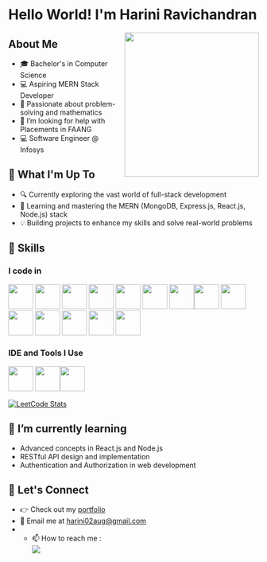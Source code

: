 # Hello World! I'm Harini Ravichandran

<img align="right" width="270" height="290" src="https://cdn.dribbble.com/users/1364029/screenshots/16093268/media/68e82a7fb4904614a9066d6b540c14b2.gif">

## About Me
- 🎓 Bachelor's in Computer Science
- 💻 Aspiring MERN Stack Developer
- 🧠 Passionate about problem-solving and mathematics
- 🤔 I’m looking for help with Placements in FAANG
- 💻 Software Engineer @ Infosys
  

## 🚀 What I'm Up To
- 🔍 Currently exploring the vast world of full-stack development
- 📘 Learning and mastering the MERN (MongoDB, Express.js, React.js, Node.js) stack
- 💡 Building projects to enhance my skills and solve real-world problems

## 💼 Skills

### I code in
<img height="50" width="50" src="https://img.icons8.com/color/48/000000/python.png" /> <img height="50" width="50" src="https://img.icons8.com/color/48/000000/java-coffee-cup-logo.png" /> <img height="50" width="50" src="https://img.icons8.com/color/48/000000/html-5.png" /> <img height="50" width="50" src="https://img.icons8.com/color/48/000000/css3.png" /> <img height="50" width="50" src="https://img.icons8.com/color/48/000000/sass.png"/> <img height="50" width="50" src="https://img.icons8.com/color/48/000000/bootstrap.png" />
<img height="50" width="50" src="https://img.icons8.com/color/48/000000/javascript.png"/><img height="50" width="50" src="https://img.icons8.com/color/48/000000/react-native.png"/>  <img height="50" width="50" src="https://img.icons8.com/color/48/000000/mysql-logo.png"/> <img height="50" width="50" src="https://img.icons8.com/color/48/000000/mongodb.png"/> <img height="50" width="50" src="https://img.icons8.com/color/48/000000/nodejs.png"/> <img height="50" width="50" src="https://img.icons8.com/color/48/000000/spring-logo.png"/> <img height="50" width="50" src="https://img.icons8.com/fluency/48/000000/handlebar-mustache.png"/> <img height="50" width="50" src="https://img.icons8.com/color/48/null/graphql.png"/>

### IDE and Tools I Use
<img height="50" width="50" src="https://img.icons8.com/color/48/000000/visual-studio-code-2019.png"/>  <img height="50" width="50" src="https://img.icons8.com/color/50/000000/git.png"/><img height="50" width="50" src="https://img.icons8.com/color/48/000000/figma--v1.png"/> 


[![LeetCode Stats](https://leetcard.jacoblin.cool/harini02aug?theme=dark&font=Martel%20Sans&ext=heatmap)](https://leetcode.com/harini02aug/)

## 🌱 I’m currently learning
- Advanced concepts in React.js and Node.js
- RESTful API design and implementation
- Authentication and Authorization in web development

## 🤝 Let's Connect
- 👉 Check out my [portfolio](https://hariniRavichandran.web.app/) 
- 📧 Email me at [harini02aug@gmail.com](mailto:harini02aug@gmail.com)
- - 📫 How to reach me :
<br />  [<img src="https://img.shields.io/badge/LinkedIn-0077B5?style=for-the-badge&logo=linkedin&logoColor=white" />](www.linkedin.com/in/harini-ravichandran-a484a4281)







